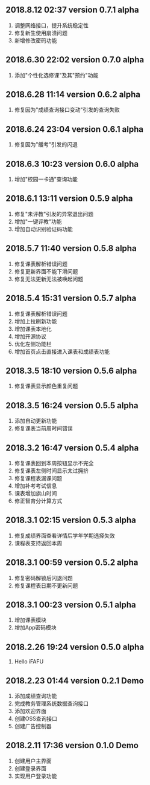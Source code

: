 2018.8.12 02:37       version 0.7.1 alpha
------------------------------------------
1. 调整网络接口，提升系统稳定性
2. 修复新生使用崩溃问题
3. 新增修改密码功能

2018.6.30 22:02       version 0.7.0 alpha
------------------------------------------
1. 添加"个性化选修课"及其"预约"功能

2018.6.28 11:14       version 0.6.2 alpha
------------------------------------------
1. 修复因为"成绩查询接口变动"引发的查询失败

2018.6.24 23:04       version 0.6.1 alpha
------------------------------------------
1. 修复因为"缓考"引发的闪退

2018.6.3 10:23       version 0.6.0 alpha
------------------------------------------
1. 增加"校园一卡通"查询功能

2018.6.1 13:11       version 0.5.9 alpha
------------------------------------------
1. 修复"未评教"引发的异常退出问题
2. 增加"一键评教"功能
3. 增加自动识别验证码功能

2018.5.7 11:40       version 0.5.8 alpha
------------------------------------------
1. 修复课表解析错误问题
2. 修复更新界面不能下滑问题
3. 修复无法更新无法被唤起问题

2018.5.4 15:31       version 0.5.7 alpha
------------------------------------------
1. 修复课表解析错误问题
2. 增加上拉刷新功能
3. 增加课表本地化
4. 增加开源协议
5. 优化左侧功能栏
6. 增加首页点击直接进入课表和成绩表功能

2018.3.5 18:10       version 0.5.6 alpha
------------------------------------------
1. 修复课表显示颜色重复问题

2018.3.5 16:24       version 0.5.5 alpha
------------------------------------------
1. 添加自动更新功能
2. 修复课表当前周时间错误

2018.3.2 16:47       version 0.5.4 alpha
------------------------------------------
1. 修复课表回到本周按钮显示不完全
2. 修复课表左侧时间显示太过拥挤
3. 修复课程表漏课问题
4. 增加补考考试信息
5. 课表增加旗山时间
6. 修正智育分计算方式

2018.3.1 02:15       version 0.5.3 alpha
------------------------------------------
1. 修复成绩界面查看详情后学年学期选择失效
2. 课程表支持返回本周

2018.3.1 00:59       version 0.5.2 alpha
------------------------------------------
1. 修复密码解锁后闪退问题
2. 修复课程表日期不更新问题

2018.3.1 00:23       version 0.5.1 alpha
------------------------------------------
1. 增加课表模块
2. 增加App密码模块

2018.2.26 19:24       version 0.5.0 alpha
------------------------------------------
1. Hello iFAFU


2018.2.23 01:44       version 0.2.1 Demo
------------------------------------------
1. 添加成绩查询功能
2. 完成教务管理系统数据查询接口
3. 添加欢迎界面
4. 创建OSS查询接口
5. 创建广告控制器


2018.2.11 17:36       version 0.1.0 Demo
------------------------------------------
1. 创建用户主界面
2. 创建登录界面
3. 实现用户登录功能
